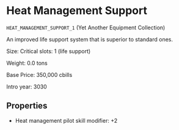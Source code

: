 # Heat Management Support

`HEAT_MANAGEMENT_SUPPORT_1` (Yet Another Equipment Collection)

An improved life support system that is superior to standard ones.

Size: Critical slots: 1 (life support)

Weight: 0.0 tons

Base Price: 350,000 cbills

Intro year: 3030

## Properties
* Heat management pilot skill modifier: +2 
